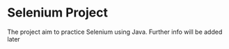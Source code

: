 # Selenium Project
 The project aim to practice Selenium using Java. Further info will be added later

